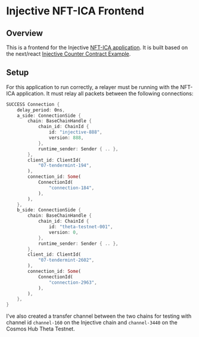 # Injective NFT-ICA Frontend

## Overview

This is a frontend for the Injective [NFT-ICA application](https://github.com/srdtrk/cw-nft-ica). It is built based on the next/react [Injective Counter Contract Example](https://github.com/InjectiveLabs/injective-simple-sc-counter-ui).

## Setup

For this application to run correctly, a relayer must be running with the NFT-ICA application. It must relay all packets between the following connections:

```rust
SUCCESS Connection {
    delay_period: 0ns,
    a_side: ConnectionSide {
        chain: BaseChainHandle {
            chain_id: ChainId {
                id: "injective-888",
                version: 888,
            },
            runtime_sender: Sender { .. },
        },
        client_id: ClientId(
            "07-tendermint-194",
        ),
        connection_id: Some(
            ConnectionId(
                "connection-184",
            ),
        ),
    },
    b_side: ConnectionSide {
        chain: BaseChainHandle {
            chain_id: ChainId {
                id: "theta-testnet-001",
                version: 0,
            },
            runtime_sender: Sender { .. },
        },
        client_id: ClientId(
            "07-tendermint-2602",
        ),
        connection_id: Some(
            ConnectionId(
                "connection-2963",
            ),
        ),
    },
}
```

I've also created a transfer channel between the two chains for testing with channel id `channel-160` on the Injective chain and `channel-3440` on the Cosmos Hub Theta Testnet.
